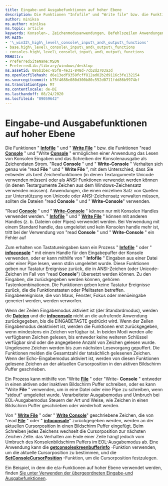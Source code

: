 ```yaml
---
title: Eingabe-und Ausgabefunktionen auf hoher Ebene
description: Die Funktionen "Infofile" und "Write file" bzw. die Funktionen "Read Console" und "Write Console" ermöglichen einer Anwendung das Lesen von Konsolen Eingaben und das Schreiben der Konsolenausgabe als Zeichendaten Strom.
author: miniksa
ms.author: miniksa
ms.topic: article
keywords: Konsolen-, Zeichenmodusanwendungen, Befehlszeilen Anwendungen, Terminalanwendungen, Konsolen-API
MS-HAID:
- '\_win32\_high\_level\_console\_input\_and\_output\_functions'
- base.high\_level\_console\_input\_and\_output\_functions
- consoles.high\_level\_console\_input\_and\_output\_functions
MSHAttr:
- PreferredSiteName:MSDN
- PreferredLib:/library/windows/desktop
ms.assetid: 086b1bec-85f8-4e31-848d-7cb2d2703a3d
ms.openlocfilehash: d6e13edf9350fcff812ad02b2d9116c3fe132154
ms.sourcegitcommit: b75f4688e080d300b80c552d0711fdd86b9974bf
ms.translationtype: MT
ms.contentlocale: de-DE
ms.lasthandoff: 08/24/2020
ms.locfileid: "89059642"
---
```

# <a name="high-level-console-input-and-output-functions"></a>Eingabe-und Ausgabefunktionen auf hoher Ebene


Die Funktionen " [**Infofile**](https://msdn.microsoft.com/library/windows/desktop/aa365467) " und " [**Write File**](https://msdn.microsoft.com/library/windows/desktop/aa365747) " bzw. die Funktionen "read [**Console**](readconsole.md) " und "Write [**Console**](writeconsole.md) " ermöglichen einer Anwendung das Lesen von Konsolen Eingaben und das Schreiben der Konsolenausgabe als Zeichendaten Strom. "Read **Console** " und " **Write-Console** " Verhalten sich genau wie "read **File** " und " **Write File** ", mit dem Unterschied, dass Sie entweder als breit Zeichenfunktionen (in denen Textargumente Unicode verwenden müssen) oder als ANSI-Funktionen verwendet werden können (in denen Textargumente Zeichen aus dem Windows-Zeichensatz verwenden müssen). Anwendungen, die einen einzelnen Satz von Quellen zur Unterstützung von Unicode oder ANSI-Zeichensatz verwalten müssen, sollten die Dateien "read **Console** " und " **Write-Console**" verwenden.

"Read [**Console**](readconsole.md) " und " [**Write-Console**](writeconsole.md) " können nur mit Konsolen Handles verwendet werden. " [**Infofile**](https://msdn.microsoft.com/library/windows/desktop/aa365467) " und " [**Write File**](https://msdn.microsoft.com/library/windows/desktop/aa365747) " können mit anderen Handles (z. b. Dateien oder Pipes) verwendet werden. Bei Verwendung mit einem Standard handle, das umgeleitet und kein Konsolen handle mehr ist, tritt bei der Verwendung von "read **Console** " und " **Write-Console** " ein Fehler auf

Zum erhalten von Tastatureingaben kann ein Prozess " [**Infofile**](https://msdn.microsoft.com/library/windows/desktop/aa365467) " oder " [**infoconsole**](readconsole.md) " mit einem Handle für den Eingabepuffer der Konsole verwenden, oder er kann mithilfe von " **Infofile** " Eingaben aus einer Datei oder einer Pipe lesen, wenn stdin umgeleitet wurde. Diese Funktionen geben nur Tastatur Ereignisse zurück, die in ANSI-Zeichen (oder Unicode-Zeichen im Fall von "read **Console**") übersetzt werden können. Zu den Eingaben, die zurückgegeben werden können, gehören Tastenkombinationen. Die Funktionen geben keine Tastatur Ereignisse zurück, die die Funktionstasten oder Pfeiltasten betreffen. Eingabeereignisse, die von Maus, Fenster, Fokus oder menüeingabe generiert werden, werden verworfen.

Wenn der Zeilen Eingabemodus aktiviert ist (der Standardmodus), werden die [**Dateien**](https://msdn.microsoft.com/library/windows/desktop/aa365467) und die [**infoconsole**](readconsole.md) nicht an die aufrufende Anwendung zurückgegeben, bis die EINGABETASTE gedrückt wird. Wenn der Zeilen Eingabemodus deaktiviert ist, werden die Funktionen erst zurückgegeben, wenn mindestens ein Zeichen verfügbar ist. In beiden Modi werden alle verfügbaren Zeichen gelesen, bis entweder keine weiteren Schlüssel verfügbar sind oder die angegebene Anzahl von Zeichen gelesen wurde. Ungelesene Zeichen werden bis zum nächsten Lesevorgang gepuffert. Die Funktionen melden die Gesamtzahl der tatsächlich gelesenen Zeichen. Wenn der Echo-Eingabemodus aktiviert ist, werden von diesen Funktionen gelesene Zeichen an der aktuellen Cursorposition in den aktiven Bildschirm Puffer geschrieben.

Ein Prozess kann mithilfe von "Write [**File**](https://msdn.microsoft.com/library/windows/desktop/aa365747) " oder "Write- **Console** " entweder in einen aktiven oder inaktiven Bildschirm Puffer schreiben, oder es kann "Write **File** " verwenden, um in eine Datei oder eine Pipe zu schreiben, wenn "stdout" umgeleitet wurde. Verarbeiteter Ausgabemodus und Umbruch bei EOL-Ausgabemodus Steuern der Art und Weise, wie Zeichen in einen Bildschirm Puffer geschrieben oder wiederholt werden.

Von " [**Write File**](https://msdn.microsoft.com/library/windows/desktop/aa365747) " oder " [**Write Console**](writeconsole.md)" geschriebene Zeichen, die von "read [**File**](https://msdn.microsoft.com/library/windows/desktop/aa365467) " oder " [**infoconsole**](readconsole.md)" zurückgegeben werden, werden an der aktuellen Cursorposition in einen Bildschirm Puffer eingefügt. Beim Schreiben jedes Zeichens wechselt die Cursorposition zur nächsten Zeichen Zelle. das Verhalten am Ende einer Zeile hängt jedoch vom Umbruch des Konsolenbildschirm Puffers im EOL-Ausgabemodus ab. Eine Anwendung kann die [**getconsoleskreenbufferinfo**](getconsolescreenbufferinfo.md) -Funktion verwenden, um die aktuelle Cursorposition zu bestimmen, und die [**SetConsoleCursorPosition**](setconsolecursorposition.md) -Funktion, um die Cursorposition festzulegen.

Ein Beispiel, in dem die e/a-Funktionen auf hoher Ebene verwendet werden, finden [Sie unter Verwenden der übergeordneten Eingabe-und Ausgabefunktionen](using-the-high-level-input-and-output-functions.md).

 

 




